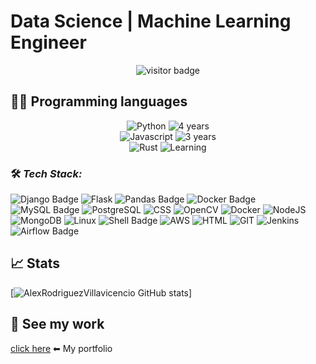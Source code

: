 # Data Science | Machine Learning Engineer

<p align="center">
  <img src="https://visitor-badge.laobi.icu/badge?page_id=AlexRodriguezVillavicencio.AlexRodriguezVillavicencio" alt="visitor badge"/>
</p>

## 👩‍💻 Programming languages
<p align="center">


<img src="https://img.shields.io/badge/Python-909090?style=for-the-badge&logo=python&logoColor=blue" alt="Python" />
<img src="https://img.shields.io/badge/2%20years-acb334?style=for-the-badge" alt="4 years" />
<br/>
<img src="https://img.shields.io/badge/JavaScript-323330?style=for-the-badge&logo=javascript&logoColor=F7DF1E" alt="Javascript" />
<img src="https://img.shields.io/badge/2%20years-acb334?style=for-the-badge" alt="3 years" />
<br/>
<img src="https://img.shields.io/badge/Rust-800000?style=for-the-badge&logo=rust&logoColor=white" alt="Rust">
<img src="https://img.shields.io/badge/Learning-ff0d0d?style=for-the-badge" alt="Learning" />
<br/>

</p>

### 🛠️ **_Tech Stack:_**

<!-- TODO
- [] Center images changing from markdown to html
-->
![Django Badge](https://img.shields.io/badge/-Django-092E20?style=for-the-badge&labelColor=222222&logo=django&logoColor=ffffff) ![Flask](https://img.shields.io/badge/Flask-000000?style=for-the-badge&logo=flask&logoColor=white) ![Pandas  Badge](https://img.shields.io/badge/-Pandas-764ABC?style=for-the-badge&labelColor=222222&logo=Pandas&logoColor=ffffff) ![Docker Badge](https://img.shields.io/badge/-Docker-61DBFB?style=for-the-badge&labelColor=222222&logo=Docker&logoColor=61DBFB) ![MySQL Badge](https://img.shields.io/badge/MySQL-005C84?style=for-the-badge&labelColor=222222&logo=mysql&logoColor=white) ![PostgreSQL](https://img.shields.io/badge/PostgreSQL-316192?style=for-the-badge&logo=postgresql&logoColor=white) ![CSS](https://img.shields.io/badge/CSS3-1572B6?style=for-the-badge&logo=css3&logoColor=white) ![OpenCV](https://img.shields.io/badge/OpenCV-27338e?style=for-the-badge&logo=OpenCV&logoColor=white) ![Docker](https://img.shields.io/badge/Docker-2CA5E0?style=for-the-badge&logo=docker&logoColor=white)  ![NodeJS](https://img.shields.io/badge/Node.js-339933?style=for-the-badge&logo=nodedotjs&logoColor=white) ![MongoDB](https://img.shields.io/badge/MongoDB-4EA94B?style=for-the-badge&logo=mongodb&logoColor=white) ![Linux](https://img.shields.io/badge/Linux-FCC624?style=for-the-badge&logo=linux&logoColor=black) ![Shell Badge](https://img.shields.io/badge/Shell_Script-1111111?style=for-the-badge&labelColor=222222&logo=gnu-bash&logoColor=1111111) ![AWS](https://img.shields.io/badge/Amazon_AWS-FF9900?style=for-the-badge&logo=amazonaws&logoColor=white) ![HTML](https://img.shields.io/badge/HTML5-E34F26?style=for-the-badge&logo=html5&logoColor=white) ![GIT](https://img.shields.io/badge/GIT-E44C30?style=for-the-badge&logo=git&logoColor=white) ![Jenkins](https://img.shields.io/badge/Jenkins-D24939?style=for-the-badge&logo=Jenkins&logoColor=white) ![Airflow Badge](https://img.shields.io/badge/Airflow-017CEE?style=for-the-badge&labelColor=222222&logo=Apache%20Airflow&logoColor=white)

## 📈 Stats

[![AlexRodriguezVillavicencio GitHub stats](https://github-readme-stats.vercel.app/api?username=AlexRodriguezVillavicencio&show_icons=true&theme=radical&count_private=true)] 

## 💼 See my work

[click here](https://alexrodriguezvillavicencio.github.io/) ⬅ My portfolio
